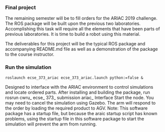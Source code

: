 
### Final project

The remaining semester will be to fill orders for the ARIAC 2019 challenge. The ROS package will be built upon the previous two laboratories. Accomplishing this task will require all the
elements that have been parts of previous laboratories. It is time to build a robot using this material.


The deliverables for this project will be the typical ROS package and accompanying README.md file as well as a demonstration of the package to the course instructor.


### Run the simulation
```
roslaunch ecse_373_ariac ecse_373_ariac.launch python:=false &
```

Designed to interface with the ARIAC environment to control simulations and locate ordered parts. After installing and building the package, run rosrun cwru_ ecse_ 373_ submission ariac_ Interface Start the node. You may need to cancel the simulation using Gazebo. The arm will respond to the order by loading the required product to AGV. Note: This software package has a startup file, but because the araic startup script has known problems, using the startup file in this software package to start the simulation will prevent the arm from running.